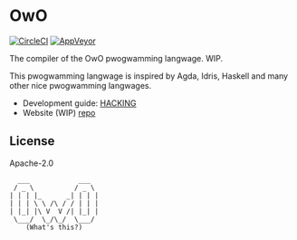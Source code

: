 # OwO

[![CircleCI][Circle]][CircleIMG]
[![AppVeyor][AV]][AVIMG]

 [AV]: https://ci.appveyor.com/api/projects/status/tuhny5tndmtv23be/branch/master?svg=true
 [AVIMG]: https://ci.appveyor.com/project/ice1000/owo/branch/master
 [Circle]: https://circleci.com/gh/owo-lang/OwO.svg?style=svg
 [CircleIMG]: https://circleci.com/gh/owo-lang/OwO

The compiler of the OwO pwogwamming langwage. WIP.

This pwogwamming langwage is inspired by Agda, Idris, Haskell and many
other nice pwogwamming langwages.

+ Development guide: [HACKING](./misc/HACKING.md)
+ Website (WIP) [repo](https://github.com/owo-lang/owo-lang.github.io)

## License

Apache-2.0

```text
  ___            ___
 / _ \          / _ \
| | | |_      _| | | |
| | | \ \ /\ / / | | |
| |_| |\ V  V /| |_| |
 \___/  \_/\_/  \___/
    (What's this?)
```
